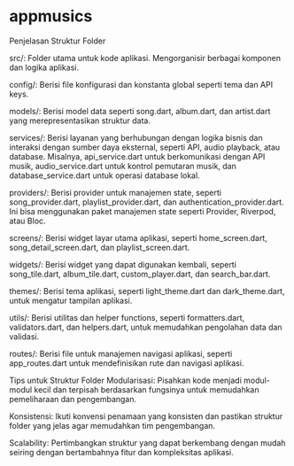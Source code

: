 # appmusics

Penjelasan Struktur Folder

src/: Folder utama untuk kode aplikasi. Mengorganisir berbagai komponen dan logika aplikasi.

config/: Berisi file konfigurasi dan konstanta global seperti tema dan API keys.

models/: Berisi model data seperti song.dart, album.dart, dan artist.dart yang merepresentasikan struktur data.

services/: Berisi layanan yang berhubungan dengan logika bisnis dan interaksi dengan sumber daya eksternal, seperti API, audio playback, atau database. Misalnya, api_service.dart untuk berkomunikasi dengan API musik, audio_service.dart untuk kontrol pemutaran musik, dan database_service.dart untuk operasi database lokal.

providers/: Berisi provider untuk manajemen state, seperti song_provider.dart, playlist_provider.dart, dan authentication_provider.dart. Ini bisa menggunakan paket manajemen state seperti Provider, Riverpod, atau Bloc.

screens/: Berisi widget layar utama aplikasi, seperti home_screen.dart, song_detail_screen.dart, dan playlist_screen.dart.

widgets/: Berisi widget yang dapat digunakan kembali, seperti song_tile.dart, album_tile.dart, custom_player.dart, dan search_bar.dart.

themes/: Berisi tema aplikasi, seperti light_theme.dart dan dark_theme.dart, untuk mengatur tampilan aplikasi.

utils/: Berisi utilitas dan helper functions, seperti formatters.dart, validators.dart, dan helpers.dart, untuk memudahkan pengolahan data dan validasi.

routes/: Berisi file untuk manajemen navigasi aplikasi, seperti app_routes.dart untuk mendefinisikan rute dan navigasi aplikasi.

Tips untuk Struktur Folder
Modularisasi: Pisahkan kode menjadi modul-modul kecil dan terpisah berdasarkan fungsinya untuk memudahkan pemeliharaan dan pengembangan.

Konsistensi: Ikuti konvensi penamaan yang konsisten dan pastikan struktur folder yang jelas agar memudahkan tim pengembangan.

Scalability: Pertimbangkan struktur yang dapat berkembang dengan mudah seiring dengan bertambahnya fitur dan kompleksitas aplikasi.